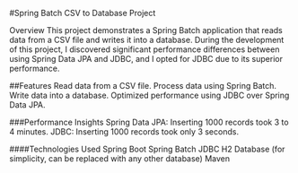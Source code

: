 #Spring Batch CSV to Database Project

Overview
This project demonstrates a Spring Batch application that reads data from a CSV file and writes it into a database.
During the development of this project, I discovered significant performance differences between using Spring Data JPA and JDBC, 
and I opted for JDBC due to its superior performance.

##Features
Read data from a CSV file.
Process data using Spring Batch.
Write data into a database.
Optimized performance using JDBC over Spring Data JPA.

###Performance Insights
Spring Data JPA: Inserting 1000 records took 3 to 4 minutes.
JDBC: Inserting 1000 records took only 3 seconds.

####Technologies Used
Spring Boot
Spring Batch
JDBC
H2 Database (for simplicity, can be replaced with any other database)
Maven
